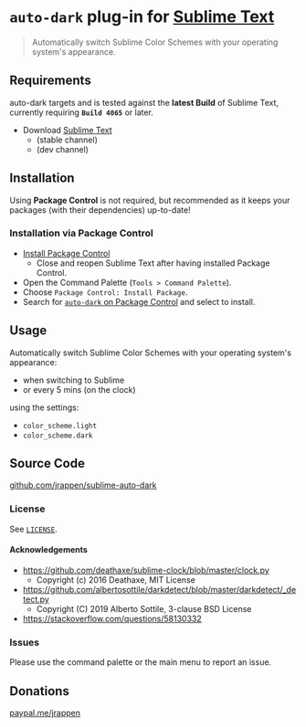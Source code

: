 # `auto-dark` plug-in for [Sublime Text](https://www.sublimetext.com)

> Automatically switch Sublime Color Schemes with your operating system's appearance.

## Requirements

auto-dark targets and is tested against the **latest Build** of Sublime Text, currently requiring **`Build 4065`** or later.

* Download [Sublime Text](https://www.sublimetext.com)
  * (stable channel)
  * (dev channel)

## Installation

Using **Package Control** is not required, but recommended as it keeps your packages (with their dependencies) up-to-date!

### Installation via Package Control

* [Install Package Control](https://packagecontrol.io/installation)
  * Close and reopen Sublime Text after having installed Package Control.
* Open the Command Palette (`Tools > Command Palette`).
* Choose `Package Control: Install Package`.
* Search for [`auto-dark` on Package Control](https://packagecontrol.io/packages/auto-dark) and select to install.

## Usage

Automatically switch Sublime Color Schemes with your operating system's appearance:

* when switching to Sublime
* or every 5 mins (on the clock)

using the settings:

* `color_scheme.light`
* `color_scheme.dark`

## Source Code

[github.com/jrappen/sublime-auto-dark](https://www.github.com/jrappen/sublime-auto-dark)

### License

See [`LICENSE`](https://github.com/jrappen/sublime-auto-dark/blob/master/LICENSE).

#### Acknowledgements

* <https://github.com/deathaxe/sublime-clock/blob/master/clock.py>
  * Copyright (c) 2016 Deathaxe, MIT License
* <https://github.com/albertosottile/darkdetect/blob/master/darkdetect/_detect.py>
  * Copyright (C) 2019 Alberto Sottile, 3-clause BSD License
* <https://stackoverflow.com/questions/58130332>

### Issues

Please use the command palette or the main menu to report an issue.

## Donations

[paypal.me/jrappen](https://www.paypal.me/jrappen)
